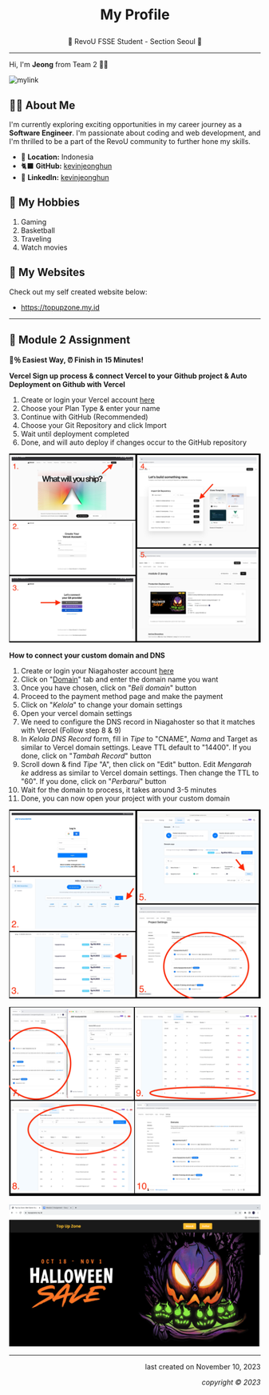 # <p align="center">My Profile</p>

<p align="center">🌟 RevoU FSSE Student - Section Seoul 🌟</p>

---

Hi, I'm **Jeong** from Team 2 🙋‍♂️

![mylink](https://i1.sndcdn.com/avatars-000638932203-7921ri-t500x500.jpg)

## 🤷‍♂️ About Me

I'm currently exploring exciting opportunities in my career journey as a **Software Engineer**. I'm passionate about coding and web development, and I'm thrilled to be a part of the RevoU community to further hone my skills.

- 📍 **Location:** Indonesia
- 🐈‍⬛ **GitHub:** [kevinjeonghun](https://github.com/kevinjeonghun)
- 💼 **LinkedIn:** [kevinjeonghun](https://www.linkedin.com/in/kevinjeonghun/)

## 🎯 My Hobbies

1. Gaming
2. Basketball
3. Traveling
4. Watch movies

## 🔗 My Websites

Check out my self created website below:

- https://topupzone.my.id

---

## 📝 Module 2 Assignment

**💯％ Easiest Way, ⏰ Finish in 15 Minutes!**

**Vercel Sign up process & connect Vercel to your Github project & Auto Deployment on Github with Vercel**

1.  Create or login your Vercel account [here](https://vercel.com/signup)
2.  Choose your Plan Type & enter your name
3.  Continue with GitHub (Recommended)
4.  Choose your Git Repository and click Import
5.  Wait until deployment completed
6.  Done, and will auto deploy if changes occur to the GitHub repository

![alt text](https://github.com/revou-fsse-3/Module-2-Jeong/blob/main/Assets/collage-1.jpg?raw=true)

**How to connect your custom domain and DNS**

1. Create or login your Niagahoster account [here](https://www.niagahoster.co.id/cpanel-login)
2. Click on "[Domain](https://hpanel.hostinger.com/domains/domain-checker)" tab and enter the domain name you want
3. Once you have chosen, click on "_Beli domain_" button
4. Proceed to the payment method page and make the payment
5. Click on "_Kelola_" to change your domain settings
6. Open your vercel domain settings
7. We need to configure the DNS record in Niagahoster so that it matches with Vercel (Follow step 8 & 9)
8. In _Kelola DNS Record_ form, fill in _Tipe_ to "CNAME", _Nama_ and Target as similar to Vercel domain settings. Leave TTL default to "14400". If you done, click on "_Tambah Record_" button
9. Scroll down & find _Tipe_ "A", then click on "Edit" button. Edit _Mengarah ke_ address as similar to Vercel domain settings. Then change the TTL to "60". If you done, click on "_Perbarui_" button
10. Wait for the domain to process, it takes around 3-5 minutes
11. Done, you can now open your project with your custom domain

![alt text](https://github.com/revou-fsse-3/Module-2-Jeong/blob/main/Assets/collage-2.jpg?raw=true)

![alt text](https://github.com/revou-fsse-3/Module-2-Jeong/blob/main/Assets/collage-3.jpg?raw=true)

![alt text](https://github.com/revou-fsse-3/Module-2-Jeong/blob/main/Assets/Top%20Up%20Zone%20Web.png?raw=true)

---

<p align="right">last created on November 10, 2023</p>
<p align="right"><i>copyright &copy; 2023</i></p>
